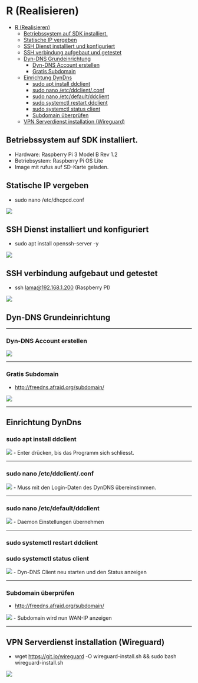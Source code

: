 # R (Realisieren)

- [R (Realisieren)](#r-realisieren)
  - [Betriebssystem auf SDK installiert.](#betriebssystem-auf-sdk-installiert)
  - [Statische IP vergeben](#statische-ip-vergeben)
  - [SSH Dienst installiert und konfiguriert](#ssh-dienst-installiert-und-konfiguriert)
  - [SSH verbindung aufgebaut und getestet](#ssh-verbindung-aufgebaut-und-getestet)
  - [Dyn-DNS Grundeinrichtung](#dyn-dns-grundeinrichtung)
    - [Dyn-DNS Account erstellen](#dyn-dns-account-erstellen)
    - [Gratis Subdomain](#gratis-subdomain)
  - [Einrichtung DynDns](#einrichtung-dyndns)
    - [sudo apt install ddclient](#sudo-apt-install-ddclient)
    - [sudo nano /etc/ddclient/.conf](#sudo-nano-etcddclientconf)
    - [sudo nano /etc/default/ddclient](#sudo-nano-etcdefaultddclient)
    - [sudo systemctl restart ddclient](#sudo-systemctl-restart-ddclient)
    - [sudo systemctl status client](#sudo-systemctl-status-client)
    - [Subdomain überprüfen](#subdomain-überprüfen)
  - [VPN Serverdienst installation (Wireguard)](#vpn-serverdienst-installation-wireguard)

## Betriebssystem auf SDK installiert.
- Hardware: Raspberry Pi 3 Model B Rev 1.2
- Betriebsystem: Raspberry Pi OS Lite
- Image mit rufus auf SD-Karte geladen.

## Statische IP vergeben
 - sudo nano /etc/dhcpcd.conf
<img src="./Dokumente/staticip.png">


## SSH Dienst installiert und konfiguriert
 - sudo apt install openssh-server -y
<img src="./Dokumente/sshstatus.png">


## SSH verbindung aufgebaut und getestet
 - ssh lama@192.168.1.200 (Raspberry PI)
<img src="./Dokumente/sshconnection.png"> 


## Dyn-DNS Grundeinrichtung

----

### Dyn-DNS Account erstellen
<img src="./Dokumente/freedns.png">

----

### Gratis Subdomain
- http://freedns.afraid.org/subdomain/
<img src="./Dokumente/subdomain.png">

----


## Einrichtung DynDns
### sudo apt install ddclient
<img src="./Dokumente/package.png">
 - Enter drücken, bis das Programm sich schliesst.

----

### sudo nano /etc/ddclient/.conf
<img src="./Dokumente/ddclient.png">
 - Muss mit den Login-Daten des DynDNS übereinstimmen.

----

### sudo nano /etc/default/ddclient
<img src="./Dokumente/daemon.png">
 - Daemon Einstellungen übernehmen

----

### sudo systemctl restart ddclient
### sudo systemctl status client
<img src="./Dokumente/restart.png">
 - Dyn-DNS Client neu starten und den Status anzeigen

----

### Subdomain überprüfen
 - http://freedns.afraid.org/subdomain/


<img src="./Dokumente/wanip.png">
 - Subdomain wird nun WAN-IP anzeigen
  
----


## VPN Serverdienst installation (Wireguard)
 - wget https://git.io/wireguard -O wireguard-install.sh && sudo bash wireguard-install.sh
<img src="./Dokumente/wireguard1.png">
